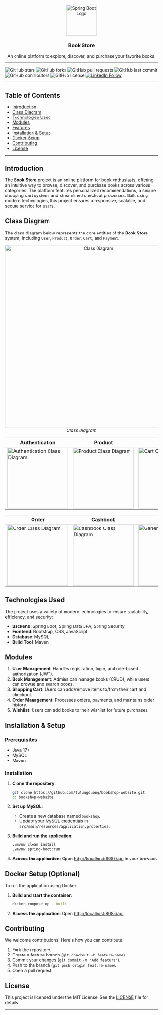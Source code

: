 
<a name="readme-top"></a>

<div align="center">
  <img src="https://upload.wikimedia.org/wikipedia/commons/7/79/Spring_Boot.svg" alt="Spring Boot Logo" width="100" height="auto" />
  <h3><b>Book Store</b></h3>
  <p>An online platform to explore, discover, and purchase your favorite books.</p>
</div>

---

<!-- Badges -->
![GitHub stars](https://img.shields.io/github/stars/tutungduong/bookshop-website?style=social)
![GitHub forks](https://img.shields.io/github/forks/tutungduong/bookshop-website?style=social)
![GitHub pull requests](https://img.shields.io/github/issues-pr/tutungduong/bookshop-website)
![GitHub last commit](https://img.shields.io/github/last-commit/tutungduong/bookshop-website)
![GitHub contributors](https://img.shields.io/github/contributors/tutungduong/bookshop-website?color=2b9348)
![GitHub license](https://img.shields.io/github/license/tutungduong/bookshop-website?color=2b9348)
[![LinkedIn Follow](https://img.shields.io/badge/-LinkedIn-blue?style=flat-square&logo=Linkedin&logoColor=white)](https://www.linkedin.com/in/tutungduong/)

---

## Table of Contents

- [Introduction](#introduction)
- [Class Diagram](#class-diagram)
- [Technologies Used](#technologies-used)
- [Modules](#modules)
- [Features](#features)
- [Installation & Setup](#installation--setup)
- [Docker Setup](#docker-setup-optional)
- [Contributing](#contributing)
- [License](#license)

---

## Introduction

The **Book Store** project is an online platform for book enthusiasts, offering an intuitive way to browse, discover, and purchase books across various categories. The platform features personalized recommendations, a secure shopping cart system, and streamlined checkout processes. Built using modern technologies, this project ensures a responsive, scalable, and secure service for users.

## Class Diagram

The class diagram below represents the core entities of the **Book Store** system, including `User`, `Product`, `Order`, `Cart`, and `Payment`.

<p align="center">
  <img src="https://github.com/user-attachments/assets/3e76e7f8-2683-401c-ba19-9028ced82d47" alt="Class Diagram" width="600" />
  <br>
  <em>Class Diagram</em>
</p>

| Authentication | Product | Cart |
| -------------- | ------- | ---- |
| <img src="https://github.com/user-attachments/assets/1be0b1dc-9979-494b-b2d1-dad9e5236245" alt="Authentication Class Diagram" width="200" /> | <img src="https://github.com/user-attachments/assets/fd1aee9a-e58e-44a8-b005-14b5d3bb50bc" alt="Product Class Diagram" width="200" /> | <img src="https://github.com/user-attachments/assets/a0988dd5-6ff7-43b2-8c9b-e19ebd765b86" alt="Cart Class Diagram" width="200" /> |

| Order          | Cashbook | General |
| -------------- | -------- | -------------- |
| <img src="https://github.com/user-attachments/assets/54fe29e8-7799-4367-8e26-06fa1d3237fc" alt="Order Class Diagram" width="200" /> | <img src="https://github.com/user-attachments/assets/e5d5f11a-e6b4-4f21-86cd-f9853bcb71b7" alt="Cashbook Class Diagram" width="200" /> | <img src="https://github.com/user-attachments/assets/6a31e449-cfe6-460a-b14a-7ba2c8b3454e" alt="General Class Diagram" width="200" /> |

## Technologies Used

The project uses a variety of modern technologies to ensure scalability, efficiency, and security:

- **Backend**: Spring Boot, Spring Data JPA, Spring Security
- **Frontend**: Bootstrap, CSS, JavaScript
- **Database**: MySQL
- **Build Tool**: Maven
<!-- - **Others**: Lombok, Docker for containerization -->

## Modules

1. **User Management**: Handles registration, login, and role-based authorization (JWT).
2. **Book Management**: Admins can manage books (CRUD), while users can browse and search books.
3. **Shopping Cart**: Users can add/remove items to/from their cart and checkout.
4. **Order Management**: Processes orders, payments, and maintains order history.
5. **Wishlist**: Users can add books to their wishlist for future purchases.

## Installation & Setup

### Prerequisites

- Java 17+
- MySQL
- Maven

### Installation

1. **Clone the repository**:
   ```bash
   git clone https://github.com/tutungduong/bookshop-website.git
   cd bookshop-website
   ```

2. **Set up MySQL**:
   - Create a new database named `bookshop`.
   - Update your MySQL credentials in `src/main/resources/application.properties`.

3. **Build and run the application**:
   ```bash
   ./mvnw clean install
   ./mvnw spring-boot:run
   ```

4. **Access the application**:
   Open [http://localhost:8085/api](http://localhost:8085/api) in your browser.

## Docker Setup (Optional)

To run the application using Docker:

1. **Build and start the container**:
   ```bash
   docker-compose up --build
   ```

2. **Access the application**:
   Open [http://localhost:8085/api](http://localhost:8085/api).

## Contributing

We welcome contributions! Here's how you can contribute:

1. Fork the repository.
2. Create a feature branch (`git checkout -b feature-name`).
3. Commit your changes (`git commit -m 'Add feature'`).
4. Push to the branch (`git push origin feature-name`).
5. Open a pull request.

## License

This project is licensed under the MIT License. See the [LICENSE](LICENSE) file for details.

---
